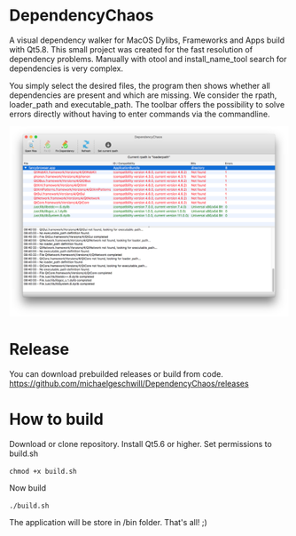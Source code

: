 # DependencyChaos
A visual dependency walker for MacOS Dylibs, Frameworks and Apps build with Qt5.8. This small project was created for the fast resolution of dependency problems. Manually with otool and install_name_tool search for dependencies is very complex.

You simply select the desired files, the program then shows whether all dependencies are present and which are missing. We consider the rpath, loader_path and executable_path. The toolbar offers the possibility to solve errors directly without having to enter commands via the commandline.

![Alt text](https://raw.githubusercontent.com/michaelgeschwill/DependencyChaos/master/Screenshot.png "DependencyChaos Samplescreen")

# Release
You can download prebuilded releases or build from code.
https://github.com/michaelgeschwill/DependencyChaos/releases

# How to build
Download or clone repository. Install Qt5.6 or higher. Set permissions to build.sh

`chmod +x build.sh`

Now build

`./build.sh`

The application will be store in /bin folder. That's all! ;)
